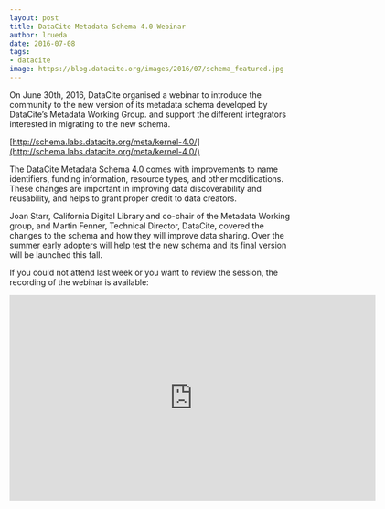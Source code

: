 ```yaml
---
layout: post
title: DataCite Metadata Schema 4.0 Webinar
author: lrueda
date: 2016-07-08
tags:
- datacite
image: https://blog.datacite.org/images/2016/07/schema_featured.jpg
---
```

On June 30th, 2016, DataCite organised a webinar to introduce the community to the new version of its metadata schema developed by DataCite’s Metadata Working Group.  and support the different integrators interested in migrating to the new schema.

[http://schema.labs.datacite.org/meta/kernel-4.0/](http://schema.labs.datacite.org/meta/kernel-4.0/)

The DataCite Metadata Schema 4.0 comes with improvements to name identifiers, funding information, resource types, and other modifications. These changes are important in improving data discoverability and reusability, and helps to grant proper credit to data creators.

Joan Starr, California Digital Library and co-chair of the Metadata Working group, and Martin Fenner, Technical Director, DataCite, covered the changes to the schema and how they will improve data sharing. Over the summer early adopters will help test the new schema and its final version will be launched this fall.

If you could not attend last week or you want to review the session, the recording of the webinar is available:

<iframe src="https://player.vimeo.com/video/172929697" width="640" height="360" frameborder="0" webkitallowfullscreen mozallowfullscreen allowfullscreen></iframe>

